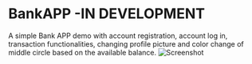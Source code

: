 # BankAPP -IN DEVELOPMENT
A simple Bank APP demo with account registration, account log in, transaction functionalities, changing profile picture
and color change of middle circle based on the available balance.
![Screenshot](BAnkAPP/src\main\resources\media\application_screenshot.png)
